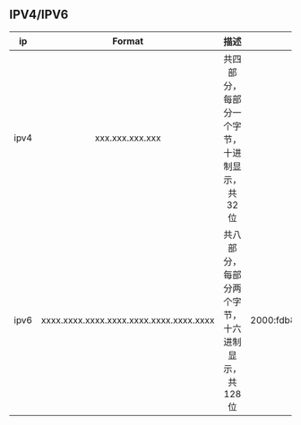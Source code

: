 ## IPV4/IPV6

| ip | Format | 描述 | 例子 |
|:---:|:---:|:---:|:---:|
| ipv4 | xxx.xxx.xxx.xxx | 共四部分，每部分一个字节，十进制显示，共32位 | 192.16.1.1 | 
| ipv6 | xxxx.xxxx.xxxx.xxxx.xxxx.xxxx.xxxx.xxxx | 共八部分，每部分两个字节，十六进制显示，共128位 | 2000:fdb8:0000:0000:0001:00ab:853c:39a1 |